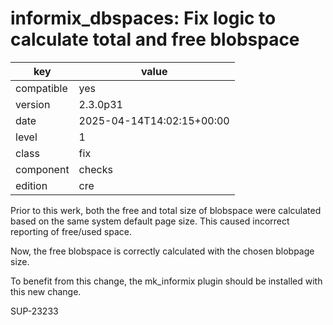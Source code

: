 [//]: # (werk v2)
# informix_dbspaces: Fix logic to calculate total and free blobspace

key        | value
---------- | ---
compatible | yes
version    | 2.3.0p31
date       | 2025-04-14T14:02:15+00:00
level      | 1
class      | fix
component  | checks
edition    | cre

Prior to this werk, both the free and total size of blobspace were
calculated based on the same system default page size. This caused
incorrect reporting of free/used space.

Now, the free blobspace is correctly calculated with the chosen
blobpage size.

To benefit from this change, the mk_informix plugin should be
installed with this new change.

SUP-23233